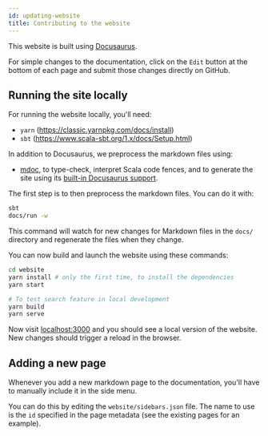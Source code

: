 ```yaml
---
id: updating-website
title: Contributing to the website
---
```


This website is built using [Docusaurus](https://docusaurus.io/).

For simple changes to the documentation, click on the `Edit` button at the bottom
of each page and submit those changes directly on GitHub.

## Running the site locally

For running the website locally, you'll need:

- `yarn` (https://classic.yarnpkg.com/docs/install)
- `sbt` (https://www.scala-sbt.org/1.x/docs/Setup.html)

In addition to Docusaurus, we preprocess the markdown files using:

- [mdoc](https://github.com/scalameta/mdoc), to type-check, interpret Scala
  code fences, and to generate the site using its [built-in Docusaurus support](https://scalameta.org/mdoc/docs/docusaurus.html).

The first step is to then preprocess the markdown files. You can do it with:

```sh
sbt
docs/run -w
```

This command will watch for new changes for Markdown files in the `docs/`
directory and regenerate the files when they change.

You can now build and launch the website using these commands:

```sh
cd website
yarn install # only the first time, to install the dependencies
yarn start

# To test search feature in local development
yarn build
yarn serve
```

Now visit [localhost:3000](http://localhost:3000) and you should see a local version of the
website. New changes should trigger a reload in the browser.

## Adding a new page

Whenever you add a new markdown page to the documentation, you'll have to
manually include it in the side menu.

You can do this by editing the `website/sidebars.json` file. The name to use is
the `id` specified in the page metadata (see the existing pages for an example).
